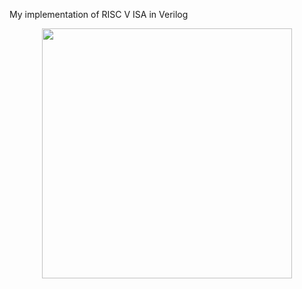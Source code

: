 My implementation of RISC V ISA in Verilog

<p align="center">
  <img src="[https://github.com/paulhamsh/RISC-V-Verilog/RISC-V.jpg]" width="400">
</p>
